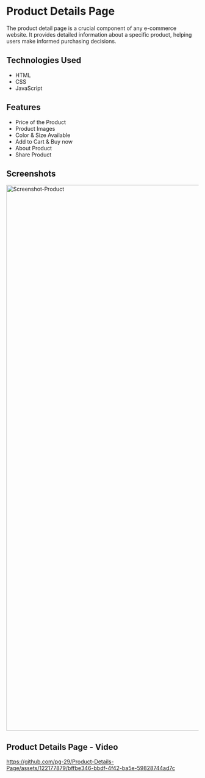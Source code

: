 # Product Details Page
The product detail page is a crucial component of any e-commerce website. It provides detailed information about a specific product, helping users make informed purchasing decisions.

## Technologies Used
- HTML
- CSS
- JavaScript

## Features
- Price of the Product
- Product Images
- Color & Size Available
- Add to Cart & Buy now
- About Product
- Share Product

## Screenshots
<img width="1429" alt="Screenshot-Product" src="https://github.com/pg-29/Product-Details-Page/assets/122177879/945486db-3872-4ad3-a4de-63f677400735">

## Product Details Page - Video
https://github.com/pg-29/Product-Details-Page/assets/122177879/bffbe346-bbdf-4f42-ba5e-59828744ad7c




